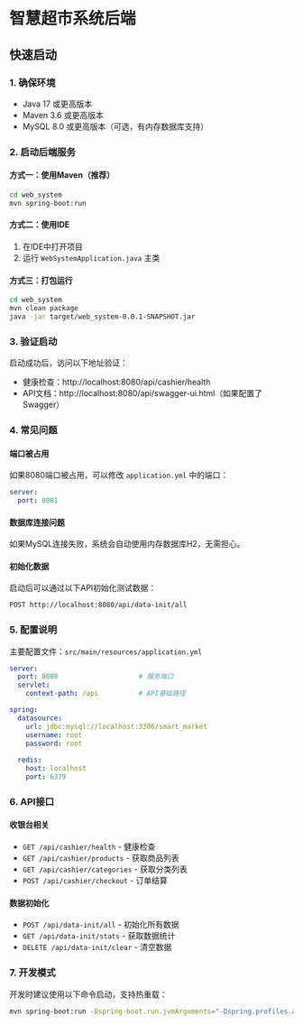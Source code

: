 # 智慧超市系统后端

## 快速启动

### 1. 确保环境
- Java 17 或更高版本
- Maven 3.6 或更高版本
- MySQL 8.0 或更高版本（可选，有内存数据库支持）

### 2. 启动后端服务

#### 方式一：使用Maven（推荐）
```bash
cd web_system
mvn spring-boot:run
```

#### 方式二：使用IDE
1. 在IDE中打开项目
2. 运行 `WebSystemApplication.java` 主类

#### 方式三：打包运行
```bash
cd web_system
mvn clean package
java -jar target/web_system-0.0.1-SNAPSHOT.jar
```

### 3. 验证启动
启动成功后，访问以下地址验证：
- 健康检查：http://localhost:8080/api/cashier/health
- API文档：http://localhost:8080/api/swagger-ui.html（如果配置了Swagger）

### 4. 常见问题

#### 端口被占用
如果8080端口被占用，可以修改 `application.yml` 中的端口：
```yaml
server:
  port: 8081
```

#### 数据库连接问题
如果MySQL连接失败，系统会自动使用内存数据库H2，无需担心。

#### 初始化数据
启动后可以通过以下API初始化测试数据：
```bash
POST http://localhost:8080/api/data-init/all
```

### 5. 配置说明

主要配置文件：`src/main/resources/application.yml`

```yaml
server:
  port: 8080                    # 服务端口
  servlet:
    context-path: /api          # API基础路径

spring:
  datasource:
    url: jdbc:mysql://localhost:3306/smart_market
    username: root
    password: root
  
  redis:
    host: localhost
    port: 6379
```

### 6. API接口

#### 收银台相关
- `GET /api/cashier/health` - 健康检查
- `GET /api/cashier/products` - 获取商品列表
- `GET /api/cashier/categories` - 获取分类列表
- `POST /api/cashier/checkout` - 订单结算

#### 数据初始化
- `POST /api/data-init/all` - 初始化所有数据
- `GET /api/data-init/stats` - 获取数据统计
- `DELETE /api/data-init/clear` - 清空数据

### 7. 开发模式

开发时建议使用以下命令启动，支持热重载：
```bash
mvn spring-boot:run -Dspring-boot.run.jvmArguments="-Dspring.profiles.active=dev"
```